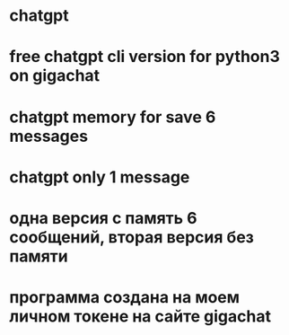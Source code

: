 # chatgpt
# free chatgpt cli version for python3 on gigachat
# chatgpt memory for save 6 messages 
# chatgpt only 1 message 
# одна версия с память 6 сообщений, вторая версия без памяти
# программа создана на моем личном токене на сайте gigachat
